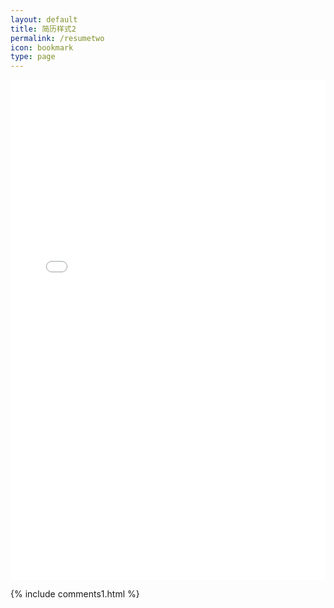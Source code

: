```yaml
---
layout: default
title: 简历样式2
permalink: /resumetwo
icon: bookmark
type: page
---
```


<iframe src="/resume2/" style="border: 0;height: 800px;width: 100%;overflow: hidden;" frameBorder="0" ></iframe>

{% include comments1.html %}

